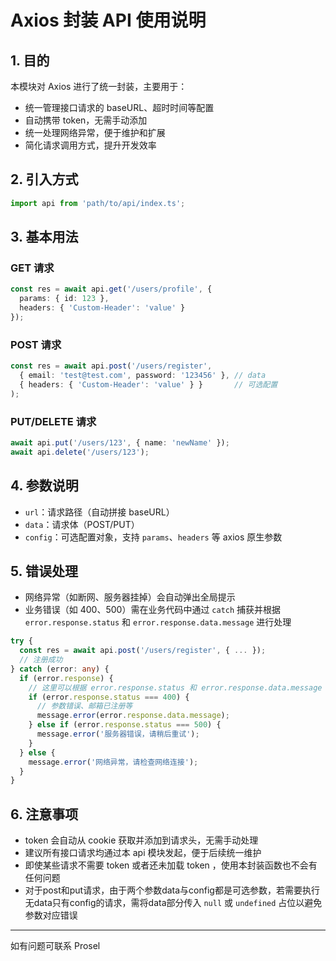 # Axios 封装 API 使用说明

## 1. 目的

本模块对 Axios 进行了统一封装，主要用于：

- 统一管理接口请求的 baseURL、超时时间等配置
- 自动携带 token，无需手动添加
- 统一处理网络异常，便于维护和扩展
- 简化请求调用方式，提升开发效率

## 2. 引入方式

```typescript
import api from 'path/to/api/index.ts';
```

## 3. 基本用法

### GET 请求

```typescript
const res = await api.get('/users/profile', {
  params: { id: 123 },
  headers: { 'Custom-Header': 'value' }
});
```

### POST 请求

```typescript
const res = await api.post('/users/register', 
  { email: 'test@test.com', password: '123456' }, // data
  { headers: { 'Custom-Header': 'value' } }       // 可选配置
);
```

### PUT/DELETE 请求

```typescript
await api.put('/users/123', { name: 'newName' });
await api.delete('/users/123');
```

## 4. 参数说明

- `url`：请求路径（自动拼接 baseURL）
- `data`：请求体（POST/PUT）
- `config`：可选配置对象，支持 `params`、`headers` 等 axios 原生参数

## 5. 错误处理

- 网络异常（如断网、服务器挂掉）会自动弹出全局提示
- 业务错误（如 400、500）需在业务代码中通过 `catch` 捕获并根据 `error.response.status` 和 `error.response.data.message` 进行处理

```typescript
try {
  const res = await api.post('/users/register', { ... });
  // 注册成功
} catch (error: any) {
  if (error.response) {
    // 这里可以根据 error.response.status 和 error.response.data.message 灵活处理
    if (error.response.status === 400) {
      // 参数错误、邮箱已注册等
      message.error(error.response.data.message);
    } else if (error.response.status === 500) {
      message.error('服务器错误，请稍后重试');
    }
  } else {
    message.error('网络异常，请检查网络连接');
  }
}
```

## 6. 注意事项

- token 会自动从 cookie 获取并添加到请求头，无需手动处理
- 建议所有接口请求均通过本 api 模块发起，便于后续统一维护
- 即使某些请求不需要 token 或者还未加载 token ，使用本封装函数也不会有任何问题
- 对于post和put请求，由于两个参数data与config都是可选参数，若需要执行无data只有config的请求，需将data部分传入 `null` 或 `undefined` 占位以避免参数对应错误

---

如有问题可联系 Prosel
